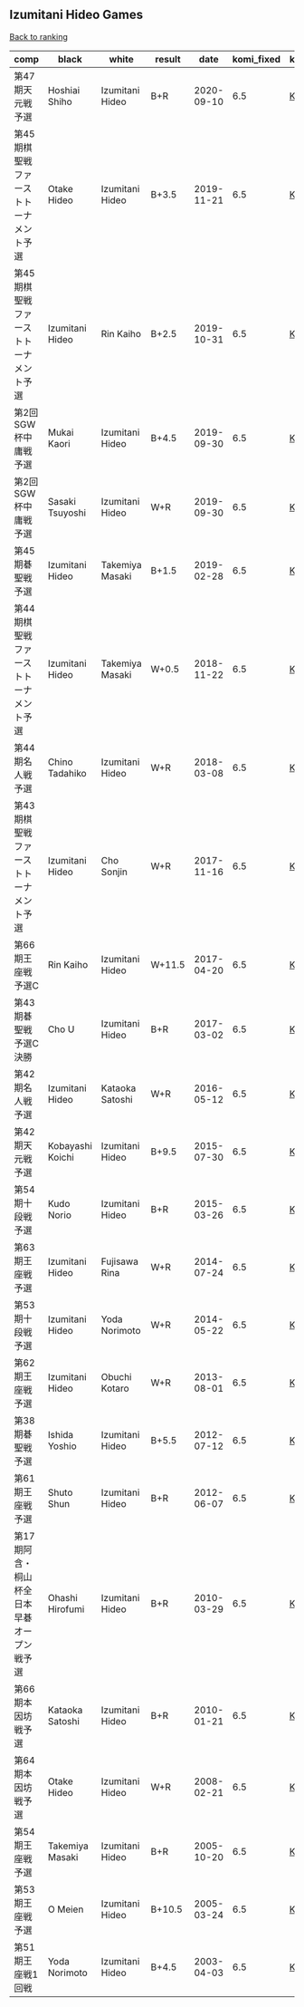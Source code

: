 ## Izumitani Hideo Games

[Back to ranking](../../index.md)




| **comp** | **black** | **white** | **result** | **date** | **komi_fixed** | **kifu** | 
| --- | --- | --- | --- | --- | --- | --- |
| 第47期天元戦予選 | Hoshiai Shiho | Izumitani Hideo | B+R | 2020-09-10 | 6.5 | [Kifu](https://kifudepot.net/kifucontents.php?id=XFGNUBxi874yOD6gH%2B7Kug%3D%3D) | 
| 第45期棋聖戦ファーストトーナメント予選 | Otake Hideo | Izumitani Hideo | B+3.5 | 2019-11-21 | 6.5 | [Kifu](https://kifudepot.net/kifucontents.php?id=mZqrLZFhSivRAy2LWHGx%2FA%3D%3D) | 
| 第45期棋聖戦ファーストトーナメント予選 | Izumitani Hideo | Rin Kaiho | B+2.5 | 2019-10-31 | 6.5 | [Kifu](https://kifudepot.net/kifucontents.php?id=5IbOYURW7PmO2ifv69qGaQ%3D%3D) | 
| 第2回SGW杯中庸戦予選 | Mukai Kaori | Izumitani Hideo | B+4.5 | 2019-09-30 | 6.5 | [Kifu](https://kifudepot.net/kifucontents.php?id=UVoSOZvxttvK0SrQFoBy8Q%3D%3D) | 
| 第2回SGW杯中庸戦予選 | Sasaki Tsuyoshi | Izumitani Hideo | W+R | 2019-09-30 | 6.5 | [Kifu](https://kifudepot.net/kifucontents.php?id=xoIQgp860dRsgNgndEdd8A%3D%3D) | 
| 第45期碁聖戦予選 | Izumitani Hideo | Takemiya Masaki | B+1.5 | 2019-02-28 | 6.5 | [Kifu](https://kifudepot.net/kifucontents.php?id=iU%2BLSAx1Zj4zB5xeEsLITA%3D%3D) | 
| 第44期棋聖戦ファーストトーナメント予選 | Izumitani Hideo | Takemiya Masaki | W+0.5 | 2018-11-22 | 6.5 | [Kifu](https://kifudepot.net/kifucontents.php?id=1gVDkCZslbBEJWI4cC3FnA%3D%3D) | 
| 第44期名人戦予選 | Chino Tadahiko | Izumitani Hideo | W+R | 2018-03-08 | 6.5 | [Kifu](https://kifudepot.net/kifucontents.php?id=%2BhIOlj9s3gVHbALPq9UUdw%3D%3D) | 
| 第43期棋聖戦ファーストトーナメント予選 | Izumitani Hideo | Cho Sonjin | W+R | 2017-11-16 | 6.5 | [Kifu](https://kifudepot.net/kifucontents.php?id=UXRjH%2BwGPEKr1542JgOgHA%3D%3D) | 
| 第66期王座戦　予選C | Rin Kaiho | Izumitani Hideo | W+11.5 | 2017-04-20 | 6.5 | [Kifu](https://kifudepot.net/kifucontents.php?id=L3AD2O5QmQS2QwjO4LE2ow%3D%3D) | 
| 第43期碁聖戦　予選C決勝 | Cho U | Izumitani Hideo | B+R | 2017-03-02 | 6.5 | [Kifu](https://kifudepot.net/kifucontents.php?id=IVSL3yvNkGFFvsY96AzsVA%3D%3D) | 
| 第42期名人戦予選 | Izumitani Hideo | Kataoka Satoshi | W+R | 2016-05-12 | 6.5 | [Kifu](https://kifudepot.net/kifucontents.php?id=h2HsECm3wBqKN2jlT%2BjG0A%3D%3D) | 
| 第42期天元戦予選 | Kobayashi Koichi | Izumitani Hideo | B+9.5 | 2015-07-30 | 6.5 | [Kifu](https://kifudepot.net/kifucontents.php?id=p9%2Fcbs%2B9i3n57llOO6whMg%3D%3D) | 
| 第54期十段戦予選 | Kudo Norio | Izumitani Hideo | B+R | 2015-03-26 | 6.5 | [Kifu](https://kifudepot.net/kifucontents.php?id=iE5VxFHzfD9dFOWu7k1l5w%3D%3D) | 
| 第63期王座戦予選 | Izumitani Hideo | Fujisawa Rina | W+R | 2014-07-24 | 6.5 | [Kifu](https://kifudepot.net/kifucontents.php?id=eGIO2FmwPEpsrxr4sKkALQ%3D%3D) | 
| 第53期十段戦予選 | Izumitani Hideo | Yoda Norimoto | W+R | 2014-05-22 | 6.5 | [Kifu](https://kifudepot.net/kifucontents.php?id=7Zb7Xf7WJ0pyan0C3OeNaw%3D%3D) | 
| 第62期王座戦予選 | Izumitani Hideo | Obuchi Kotaro | W+R | 2013-08-01 | 6.5 | [Kifu](https://kifudepot.net/kifucontents.php?id=pQZxL58mj33IwSedy%2B5gqw%3D%3D) | 
| 第38期碁聖戦予選 | Ishida Yoshio | Izumitani Hideo | B+5.5 | 2012-07-12 | 6.5 | [Kifu](https://kifudepot.net/kifucontents.php?id=irqccVJOrm%2BxkypOgkO7mg%3D%3D) | 
| 第61期王座戦予選 | Shuto Shun | Izumitani Hideo | B+R | 2012-06-07 | 6.5 | [Kifu](https://kifudepot.net/kifucontents.php?id=2KbDDGcXBF5Qmhru1S%2BgUw%3D%3D) | 
| 第17期阿含・桐山杯全日本早碁オープン戦予選 | Ohashi Hirofumi | Izumitani Hideo | B+R | 2010-03-29 | 6.5 | [Kifu](https://kifudepot.net/kifucontents.php?id=5OWkLTI%2BjwxQQaLDrZVRcw%3D%3D) | 
| 第66期本因坊戦予選 | Kataoka Satoshi | Izumitani Hideo | B+R | 2010-01-21 | 6.5 | [Kifu](https://kifudepot.net/kifucontents.php?id=j4EvIpGTjaitFkIF1H86KA%3D%3D) | 
| 第64期本因坊戦予選 | Otake Hideo | Izumitani Hideo | W+R | 2008-02-21 | 6.5 | [Kifu](https://kifudepot.net/kifucontents.php?id=oZVx6uq2qLjoawylFZTygQ%3D%3D) | 
| 第54期王座戦予選 | Takemiya Masaki | Izumitani Hideo | B+R | 2005-10-20 | 6.5 | [Kifu](https://kifudepot.net/kifucontents.php?id=%2BHQwhBCEq%2FaVA%2B3FlCWYPw%3D%3D) | 
| 第53期王座戦予選 | O Meien | Izumitani Hideo | B+10.5 | 2005-03-24 | 6.5 | [Kifu](https://kifudepot.net/kifucontents.php?id=hzyrTSygKBBXbpotfJS3Ig%3D%3D) | 
| 第51期王座戦1回戦 | Yoda Norimoto | Izumitani Hideo | B+4.5 | 2003-04-03 | 6.5 | [Kifu](https://kifudepot.net/kifucontents.php?id=1d8kcN3lW0Gyh18VOCxFBw%3D%3D) |




